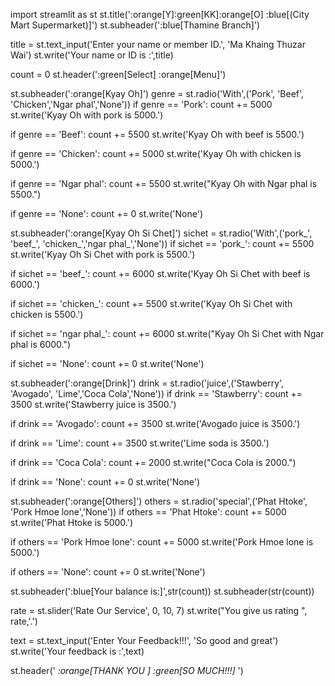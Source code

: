 import streamlit as st
st.title(':orange[Y]:green[KK]:orange[O] :blue[(City Mart Supermarket)]')
st.subheader(':blue[Thamine Branch]')

title = st.text_input('Enter your name or member ID.', 'Ma Khaing Thuzar Wai')
st.write('Your name or ID is :',title)

count = 0
st.header(':green[Select] :orange[Menu]')

st.subheader(':orange[Kyay Oh]')
genre = st.radio('With',('Pork', 'Beef', 'Chicken','Ngar phal','None'))
if genre == 'Pork':
    count += 5000
    st.write('Kyay Oh with pork is 5000.')
        
if genre == 'Beef':
    count += 5500
    st.write('Kyay Oh with beef is 5500.')
        
if genre == 'Chicken':
    count += 5000
    st.write('Kyay Oh with chicken is 5000.')
          
if genre == 'Ngar phal':
    count += 5500
    st.write("Kyay Oh with Ngar phal is 5500.")
    
if genre == 'None':
    count += 0
    st.write('None')
    
    
st.subheader(':orange[Kyay Oh Si Chet]')
sichet = st.radio('With',('pork_', 'beef_', 'chicken_','ngar phal_','None'))
if sichet == 'pork_':
    count += 5500
    st.write('Kyay Oh Si Chet with pork is 5500.')
        
if sichet == 'beef_':
    count += 6000
    st.write('Kyay Oh Si Chet with beef is 6000.')
        
if sichet == 'chicken_':
    count += 5500
    st.write('Kyay Oh Si Chet with chicken is 5500.')
          
if sichet == 'ngar phal_':
    count += 6000
    st.write("Kyay Oh Si Chet with Ngar phal is 6000.")
    
if sichet == 'None':
    count += 0
    st.write('None')
    
    
    
st.subheader(':orange[Drink]')
drink = st.radio('juice',('Stawberry', 'Avogado', 'Lime','Coca Cola','None'))
if drink == 'Stawberry':
    count += 3500
    st.write('Stawberry juice is 3500.')
        
if drink == 'Avogado':
    count += 3500
    st.write('Avogado juice is 3500.')
        
if drink == 'Lime':
    count += 3500
    st.write('Lime soda is 3500.')
          
if drink == 'Coca Cola':
    count += 2000
    st.write("Coca Cola is 2000.")
    
    
if drink == 'None':
    count += 0
    st.write('None')
    
    
    
st.subheader(':orange[Others]')
others = st.radio('special',('Phat Htoke', 'Pork Hmoe lone','None'))
if others == 'Phat Htoke':
    count += 5000
    st.write('Phat Htoke is 5000.')
        
if others == 'Pork Hmoe lone':
    count += 5000
    st.write('Pork Hmoe lone is 5000.')
    
    
if others == 'None':
    count += 0
    st.write('None')
    
    
st.subheader(':blue[Your balance is:]',str(count))
st.subheader(str(count))
    

    
rate = st.slider('Rate Our Service', 0, 10, 7)
st.write("You give us rating ", rate,'.')

text = st.text_input('Enter Your Feedback!!!', 'So good and great')
st.write('Your feedback is :',text)

st.header(' _:orange[THANK YOU ] :green[SO MUCH!!!]_ ')

